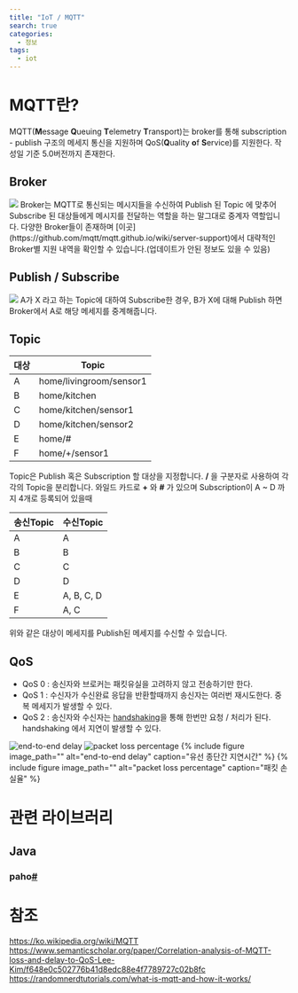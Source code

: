 ```yaml
---
title: "IoT / MQTT"
search: true
categories: 
  - 정보
tags: 
  - iot
---
```


# MQTT란?
MQTT(**M**essage **Q**ueuing **T**elemetry **T**ransport)는 broker를 통해 subscription - publish 구조의 메세지 통신을 지원하며 QoS(**Q**uality **o**f **S**ervice)를 지원한다. 작성일 기준 5.0버전까지 존재한다.

## Broker
<img src="https://i.imgur.com/TAS10tO.png" height=""/>
Broker는 MQTT로 통신되는 메시지들을 수신하여 Publish 된 Topic 에 맞추어 Subscribe 된 대상들에게 메시지를 전달하는 역할을 하는 말그대로 중계자 역할입니다.
다양한 Broker들이 존재하며 [이곳](https://github.com/mqtt/mqtt.github.io/wiki/server-support)에서 대략적인 Broker별 지원 내역을 확인할 수 있습니다.(업데이트가 안된 정보도 있을 수 있음)

## Publish / Subscribe
<img src="https://i.imgur.com/8r3odjw.png" height=""/>
A가 X 라고 하는 Topic에 대하여 Subscribe한 경우, B가 X에 대해 Publish 하면 Broker에서 A로 해당 메세지를 중계해줍니다.

## Topic
| 대상 | Topic |
|--|--|
| A | home/livingroom/sensor1 |
| B | home/kitchen |
| C | home/kitchen/sensor1 |
| D | home/kitchen/sensor2 |
| E | home/# |
| F | home/+/sensor1 |
Topic은 Publish 혹은 Subscription 할 대상을 지정합니다.  **/** 을 구분자로 사용하여 각각의 Topic을 분리합니다. 와일드 카드로 **+** 와 **#** 가 있으며
Subscription이 A ~ D 까지 4개로 등록되어 있을때 

| 송신Topic| 수신Topic |
|--|--|
| A | A |
| B | B |
| C | C |
| D | D |
| E | A, B, C, D |
| F | A, C |
위와 같은 대상이 메세지를 Publish된 메세지를 수신할 수 있습니다.

## QoS
- QoS 0 : 송신자와 브로커는 패킷유실을 고려하지 않고 전송하기만 한다.
- QoS 1 : 수신자가 수신완료 응답을 반환할때까지 송신자는 여러번 재시도한다. 중복 메세지가 발생할 수 있다.
- QoS 2 : 송신자와 수신자는 [handshaking](https://ko.wikipedia.org/wiki/%ED%95%B8%EB%93%9C%EC%85%B0%EC%9D%B4%ED%82%B9)을 통해 한번만 요청 / 처리가 된다. handshaking 에서 지연이 발생할 수 있다.

<img src="https://i.imgur.com/UbypQUz.png" height="" alt="end-to-end delay"/>
<img src="https://i.imgur.com/R9mFcai.png" height="" alt="packet loss percentage"/>
{% include figure image_path="" alt="end-to-end delay" caption="유선 종단간 지연시간" %}
{% include figure image_path="" alt="packet loss percentage" caption="패킷 손실율" %}


# 관련 라이브러리
## Java
### paho[#](https://www.eclipse.org/paho/)

# 참조
https://ko.wikipedia.org/wiki/MQTT  
https://www.semanticscholar.org/paper/Correlation-analysis-of-MQTT-loss-and-delay-to-QoS-Lee-Kim/f648e0c502776b41d8edc88e4f7789727c02b8fc  
https://randomnerdtutorials.com/what-is-mqtt-and-how-it-works/  

<!--stackedit_data:
eyJoaXN0b3J5IjpbLTIwNTQ1Njg3ODcsLTMxOTUwMDQ5NSwtMz
g4NDM1MDQsMTQyMjYzNjA2NiwtNzI4MTAxMzUxLDE5ODU0Nzg3
MDMsMTM3MTI1NjE4OCw0MDQ2MTU2NTAsLTQ0NDk1Mjk2NSwyMT
I0NjYzMjA0LDY5ODAzNTMxOCw4NTA3NjI4NTNdfQ==
-->
